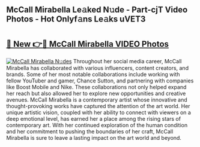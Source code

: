 ## McCall Mirabella Le𝚊ked N𝚞de - Part-cjT Video Photos - Hot Onlyf𝚊ns Le𝚊ks uVET3

# <h2><a href="http://ab46194.deff.icu/?id=McCall+Mirabella">🔗 New 👉🔴 McCall Mirabella VIDEO Photos</a></h2>

[![McCall Mirabella N𝚞des](https://i.imgur.com/rIISA9y.gif)](http://ab46194.deff.icu/?id=McCall+Mirabella)
Throughout her social media career, McCall Mirabella has collaborated with various influencers, content creators, and brands. Some of her most notable collaborations include working with fellow YouTuber and gamer, Chance Sutton, and partnering with companies like Boost Mobile and Nike. These collaborations not only helped expand her reach but also allowed her to explore new opportunities and creative avenues. McCall Mirabella is a contemporary artist whose innovative and thought-provoking works have captured the attention of the art world. Her unique artistic vision, coupled with her ability to connect with viewers on a deep emotional level, has earned her a place among the rising stars of contemporary art. With her continued exploration of the human condition and her commitment to pushing the boundaries of her craft, McCall Mirabella is sure to leave a lasting impact on the art world and beyond.
